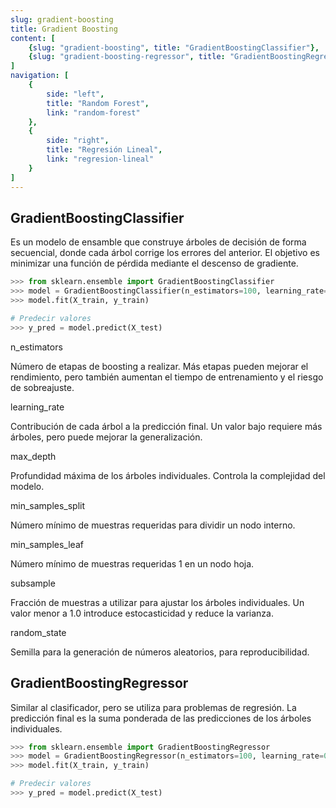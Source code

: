 ```yaml
---
slug: gradient-boosting
title: Gradient Boosting
content: [
	{slug: "gradient-boosting", title: "GradientBoostingClassifier"},
	{slug: "gradient-boosting-regressor", title: "GradientBoostingRegressor"},
]
navigation: [
	{
		side: "left",
		title: "Random Forest",
		link: "random-forest"
	},
	{
		side: "right",
		title: "Regresión Lineal",
		link: "regresion-lineal"
	}
]
---
```


## GradientBoostingClassifier

Es un modelo de ensamble que construye árboles de decisión de forma secuencial, donde cada árbol corrige los errores del anterior. El objetivo es minimizar una función de pérdida mediante el descenso de gradiente.

```python
>>> from sklearn.ensemble import GradientBoostingClassifier
>>> model = GradientBoostingClassifier(n_estimators=100, learning_rate=0.1, max_depth=3, min_samples_split=2, min_samples_leaf=1, subsample=1.0, random_state=None)
>>> model.fit(X_train, y_train)

# Predecir valores
>>> y_pred = model.predict(X_test)
```

n_estimators

Número de etapas de boosting a realizar. Más etapas pueden mejorar el rendimiento, pero también aumentan el tiempo de entrenamiento y el riesgo de sobreajuste.

learning_rate

Contribución de cada árbol a la predicción final. Un valor bajo requiere más árboles, pero puede mejorar la generalización.

max_depth

Profundidad máxima de los árboles individuales. Controla la complejidad del modelo.

min_samples_split

Número mínimo de muestras requeridas para dividir un nodo interno.

min_samples_leaf

Número mínimo de muestras requeridas 1  en un nodo hoja.   

subsample

Fracción de muestras a utilizar para ajustar los árboles individuales. Un valor menor a 1.0 introduce estocasticidad y reduce la varianza.

random_state

Semilla para la generación de números aleatorios, para reproducibilidad.


## GradientBoostingRegressor

Similar al clasificador, pero se utiliza para problemas de regresión. La predicción final es la suma ponderada de las predicciones de los árboles individuales.

```python
>>> from sklearn.ensemble import GradientBoostingRegressor
>>> model = GradientBoostingRegressor(n_estimators=100, learning_rate=0.1, max_depth=3, min_samples_split=2, min_samples_leaf=1, subsample=1.0, random_state=None)
>>> model.fit(X_train, y_train)

# Predecir valores
>>> y_pred = model.predict(X_test)
```
